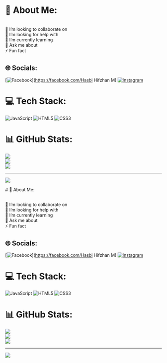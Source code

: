 # 💫 About Me:
<br>👯 I’m looking to collaborate on<br>🤝 I’m looking for help with<br>🌱 I’m currently learning<br>💬 Ask me about<br>⚡ Fun fact


## 🌐 Socials:
[![Facebook](https://img.shields.io/badge/Facebook-%231877F2.svg?logo=Facebook&logoColor=white)](https://facebook.com/Hasbi Hifzhan M) [![Instagram](https://img.shields.io/badge/Instagram-%23E4405F.svg?logo=Instagram&logoColor=white)](https://instagram.com/hasbihif) 

# 💻 Tech Stack:
![JavaScript](https://img.shields.io/badge/javascript-%23323330.svg?style=for-the-badge&logo=javascript&logoColor=%23F7DF1E) ![HTML5](https://img.shields.io/badge/html5-%23E34F26.svg?style=for-the-badge&logo=html5&logoColor=white) ![CSS3](https://img.shields.io/badge/css3-%231572B6.svg?style=for-the-badge&logo=css3&logoColor=white)
# 📊 GitHub Stats:
![](https://github-readme-stats.vercel.app/api?username=Hasbihifzhan&theme=dark&hide_border=false&include_all_commits=false&count_private=false)<br/>
![](https://github-readme-streak-stats.herokuapp.com/?user=Hasbihifzhan&theme=dark&hide_border=false)<br/>
![](https://github-readme-stats.vercel.app/api/top-langs/?username=Hasbihifzhan&theme=dark&hide_border=false&include_all_commits=false&count_private=false&layout=compact)

---
[![](https://visitcount.itsvg.in/api?id=Hasbihifzhan&icon=0&color=0)](https://visitcount.itsvg.in)

<!-- Proudly created with GPRM ( https://gprm.itsvg.in ) --># 💫 About Me:
<br>👯 I’m looking to collaborate on<br>🤝 I’m looking for help with<br>🌱 I’m currently learning<br>💬 Ask me about<br>⚡ Fun fact


## 🌐 Socials:
[![Facebook](https://img.shields.io/badge/Facebook-%231877F2.svg?logo=Facebook&logoColor=white)](https://facebook.com/Hasbi Hifzhan M) [![Instagram](https://img.shields.io/badge/Instagram-%23E4405F.svg?logo=Instagram&logoColor=white)](https://instagram.com/hasbihif) 

# 💻 Tech Stack:
![JavaScript](https://img.shields.io/badge/javascript-%23323330.svg?style=for-the-badge&logo=javascript&logoColor=%23F7DF1E) ![HTML5](https://img.shields.io/badge/html5-%23E34F26.svg?style=for-the-badge&logo=html5&logoColor=white) ![CSS3](https://img.shields.io/badge/css3-%231572B6.svg?style=for-the-badge&logo=css3&logoColor=white)
# 📊 GitHub Stats:
![](https://github-readme-stats.vercel.app/api?username=Hasbihifzhan&theme=dark&hide_border=false&include_all_commits=false&count_private=false)<br/>
![](https://github-readme-streak-stats.herokuapp.com/?user=Hasbihifzhan&theme=dark&hide_border=false)<br/>
![](https://github-readme-stats.vercel.app/api/top-langs/?username=Hasbihifzhan&theme=dark&hide_border=false&include_all_commits=false&count_private=false&layout=compact)

---
[![](https://visitcount.itsvg.in/api?id=Hasbihifzhan&icon=0&color=0)](https://visitcount.itsvg.in)

<!-- Proudly created with GPRM ( https://gprm.itsvg.in ) -->
